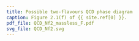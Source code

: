 ```yaml
---
title: Possible two-flavours QCD phase diagram
caption: Figure 2.1(f) of {{ site.ref[0] }}.
pdf_file: QCD_Nf2_massless_F.pdf
svg_file: QCD_Nf2.svg
---
```

